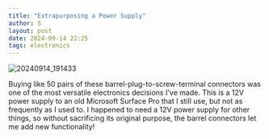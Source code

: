 ```yaml
---
title: "Extrapurposing a Power Supply"
author: S
layout: post
date: 2024-09-14 22:25
tags: electronics
---
```


![20240914_191433](/assets/20240914_191433.jpg)

Buying like 50 pairs of these barrel-plug-to-screw-terminal connectors was one of the most versatile electronics decisions I've made. This is a 12V power supply to an old Microsoft Surface Pro that I still use, but not as frequently as I used to. I happened to need a 12V power supply for other things, so without sacrificing its original purpose, the barrel connectors let me add new functionality!
